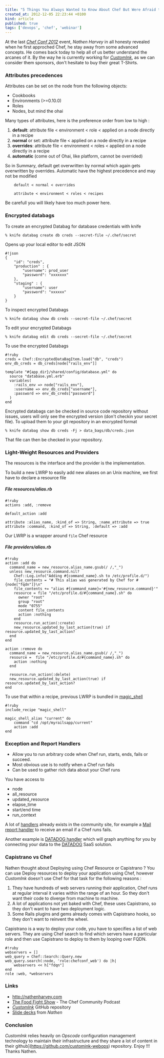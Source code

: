 ```yaml
---
title: "5 Things You Always Wanted to Know About Chef But Were Afraid to Ask"
created_at: 2012-12-05 22:23:44 +0100
kind: article
published: true
tags: ['devops', 'chef', 'webinar']
---
```


At the last [*Chef Conf 2012*](http://chefconf.opscode.com/) event, *Nathen Harvey* in all honesty revealed when he first approched Chef, he stay away from some advanced concepts. He comes back today to help all of us better understand the arcanes of it. By the way he is currently working for [*CustomInk*](http://www.customink.com/), as we can consider them sponsors, don't hesitate to buy their great T-Shirts.

<!-- more -->

### Attributes precedences

Attributes can be set on the node from the following objects:

* Cookbooks
* Environments (>=0.10.0)
* Roles
* Nodes, but mind the ohai

Many types of attributes, here is the preference order from low to high :

1. **default**: attribute file < environment < role < applied on a node directly in a recipe
2. **normal** or set: attribute file < applied on a node directly in a recipe
3. **overrides**: attribute file < environment < roles < applied on a node directly in a recipe
4. **automatic** (come out of Ohai, like platform, cannot be overrided)

So in Summary, default get overwritten by normal which again gets overwritten by overrides.
Automatic have the highest precedence and may not be modified

		default < normal < overrides

		attribute < environment < roles < recipes

Be carefull you will likely have too much power here.

### Encrypted databags

To create an encrypted Databag for database credentials with knife

	% knife databag create db creds --secret-file ~/.chef/secret

Opens up your local editor to edit JSON

	#!json
	{
		"id": "creds",
		"production" : {
			"username": prod_user
			"password": "xxxxxxx"
		},
		"staging" : {
			"username": user
			"password": "xxxxxx"
		}
	}

To inspect encrypted Databags

	% knife databag show db creds --secret-file ~/.chef/secret

To edit your encrypted Databags

	% knife databag edit db creds --secret-file ~/.chef/secret

To use the encrypted Databags

	#!ruby
	creds = Chef::EncryptedDataBagItem.load("db", "creds")
	env_db_creds = db_creds[node["rails_env"]]
	
	template "#{app_dir}/shared/config/database.yml" do
	  source "database.yml.erb"
	  variables(
	    :rails_env => node["rails_env"],
	    :username => env_db_creds["username"],
	    :password => env_db_creds["password"]
	  )
	end

Encrypted databags can be checked in source code repository without issues, users will only see the encrypted version (don't checkin your secret file). To upload them to your git repository in an encrypted format

	% knife databag show db creds -Fj > data_bags/db/creds.json

That file can then be checked in your repository.

### Light-Weight Resources and Providers

The resources is the interface and the provider is the implementation. 

To build a new LWRP to easily add new aliases on an Unix machine, we first have to declare a resource file

##### File resources/alias.rb

	#!ruby
	actions :add, :remove
	
	default_action :add
	
	attribute :alias_name, :kind_of => String, :name_attribute => true
	attribute :command, :kind_of => String, :default => :add

Our LWRP is a wrapper around `file` Chef resource

##### File providers/alias.rb

	#!ruby
	action :add do
	  command_name = new_resource.alias_name.gsub(/ /,"_")
	  unless new_resource.command.nil?
	    Chef::Log.info("Adding #{command_name}.sh to /etc/profile.d/")
	    file_contents = "# This alias was generated by Chef for #{node["fqdn"]}\n"
	    file_contents += "alias #{command_name}='#{new_resource.command}'"
	    resource = file "/etc/profile.d/#{command_name}.sh" do
	      owner "root"
	      group "root"
	      mode "0755"
	      content file_contents
	      action :nothing
	    end
	    resource.run_action(:create)
	    new_resource.updated_by_last_action(true) if resource.updated_by_last_action?
	  end
	end

	action :remove do
	  command_name = new_resource.alias_name.gsub(/ /,"_")
	  resource =  file "/etc/profile.d/#{command_name}.sh" do
	    action :nothing
	  end

	  resource.run_action(:delete)
	  new_resource.updated_by_last_action(true) if resource.updated_by_last_action?
	end

To use that within a recipe, previous LWRP is bundled in [magic_shell](https://github.com/customink-webops/magic_shell)

	#!ruby
	include_recipe "magic_shell"
	
	magic_shell_alias "current" do
		command "cd /opt/myrailsapp/current"
		action :add
	end

### Exception and Report Handlers

* Allow you to run arbitrary code when Chef run, starts, ends, fails or succeed.
* Most obvious use is to notify when a Chef run fails
* Can be used to gather rich data about your Chef runs

You have access to

* node
* all_resource
* updated_resource
* elapse_time
* start/end time
* run_context

A lot of [handlers](http://wiki.opscode.com/display/chef/Exception+and+Report+Handlers) already exists in the community site, for example a [Mail report handler](https://github.com/kisoku/chef-handler-mail) to receive an email if a Chef runs fails.

Another example is [DATADOG handler](https://github.com/DataDog/chef-handler-datadog) which will graph anything for you by connecting your data to the [DATADOG](http://www.datadoghq.com/) SaaS solution.

### Capistrano vs Chef

Nathen thought about Deploying using Chef Resource or Capistrano ? You can use Deploy resources to deploy your application using Chef, however *CustomInk* doesn't use Chef for that task for the following reasons :

1. They have hundreds of web servers running their application, Chef runs at regular interval it varies within the range of an hour. So they don't want their code to diverge from machine to machine.
2. A lot of applications not yet baked with Chef, these uses Capistrano, so they don't want to have two deployment logic.
3. Some Rails plugins and gems already comes with Capistrano hooks, so they don't want to reinvent the wheel.

Capistrano is a way to deploy your code, you have to specifies a list of web servers. They are using Chef search to find which servers have a particular role and then use Capistrano to deploy to them by looping over FQDN.

	#!ruby
	webservers = []
	web_query = Chef::Search::Query.new
	web_query.search(:node, 'role:chefconf_web') do |h|
		webservers << h["fdqn"]
	end
	role :web, *webservers

### Links

* <http://nathenharvey.com>
* [The Food Fight Show](http://foodfightshow.org) - The Chef Community Podcast
* [*CustomInk*](https://github.com/customink) GitHub repository
* [Slide decks](https://speakerdeck.com/nathenharvey) from *Nathen* 

### Conclusion

*CustomInk* relies heavily on *Opscode* configuration management technology to maintain their infrastructure and they share a lot of content in their github](https://github.com/customink-webops) repository. Enjoy !!! Thanks Nathen.
